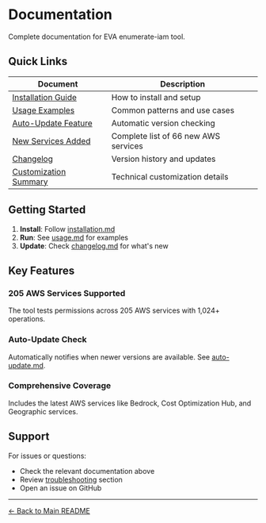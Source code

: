 # Documentation

Complete documentation for EVA enumerate-iam tool.

## Quick Links

| Document | Description |
|----------|-------------|
| [Installation Guide](installation.md) | How to install and setup |
| [Usage Examples](usage.md) | Common patterns and use cases |
| [Auto-Update Feature](auto-update.md) | Automatic version checking |
| [New Services Added](NEW_SERVICES_ADDED.md) | Complete list of 66 new AWS services |
| [Changelog](changelog.md) | Version history and updates |
| [Customization Summary](CUSTOMIZATION_SUMMARY.md) | Technical customization details |

## Getting Started

1. **Install**: Follow [installation.md](installation.md)
2. **Run**: See [usage.md](usage.md) for examples
3. **Update**: Check [changelog.md](changelog.md) for what's new

## Key Features

### 205 AWS Services Supported
The tool tests permissions across 205 AWS services with 1,024+ operations.

### Auto-Update Check
Automatically notifies when newer versions are available. See [auto-update.md](auto-update.md).

### Comprehensive Coverage
Includes the latest AWS services like Bedrock, Cost Optimization Hub, and Geographic services.

## Support

For issues or questions:
- Check the relevant documentation above
- Review [troubleshooting](usage.md#troubleshooting) section
- Open an issue on GitHub

---

[← Back to Main README](../README.md)


